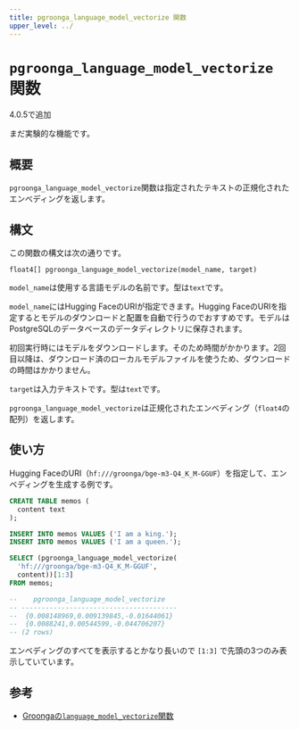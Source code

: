 ```yaml
---
title: pgroonga_language_model_vectorize 関数
upper_level: ../
---
```


# `pgroonga_language_model_vectorize` 関数

4.0.5で追加

まだ実験的な機能です。

## 概要

`pgroonga_language_model_vectorize`関数は指定されたテキストの正規化されたエンべディングを返します。

## 構文

この関数の構文は次の通りです。

```text
float4[] pgroonga_language_model_vectorize(model_name, target)
```

`model_name`は使用する言語モデルの名前です。型は`text`です。

`model_name`にはHugging FaceのURIが指定できます。Hugging FaceのURIを指定するとモデルのダウンロードと配置を自動で行うのでおすすめです。モデルはPostgreSQLのデータベースのデータディレクトリに保存されます。

初回実行時にはモデルをダウンロードします。そのため時間がかかります。2回目以降は、ダウンロード済のローカルモデルファイルを使うため、ダウンロードの時間はかかりません。

`target`は入力テキストです。型は`text`です。

`pgroonga_language_model_vectorize`は正規化されたエンべディング（`float4`の配列）を返します。

## 使い方

Hugging FaceのURI（`hf:///groonga/bge-m3-Q4_K_M-GGUF`）を指定して、エンベディングを生成する例です。

```sql
CREATE TABLE memos (
  content text
);

INSERT INTO memos VALUES ('I am a king.');
INSERT INTO memos VALUES ('I am a queen.');

SELECT (pgroonga_language_model_vectorize(
  'hf:///groonga/bge-m3-Q4_K_M-GGUF',
  content))[1:3]
FROM memos;

--    pgroonga_language_model_vectorize   
-- ---------------------------------------
--  {0.008148969,0.009139845,-0.01644061}
--  {0.0088241,0.00544599,-0.044706207}
-- (2 rows)
```

エンベディングのすべてを表示するとかなり長いので `[1:3]` で先頭の3つのみ表示していています。

## 参考

* [Groongaの`language_model_vectorize`関数][groonga-language-model-vectorize]

[groonga-language-model-vectorize]:https://groonga.org/ja/docs/reference/functions/language_model_vectorize.html
